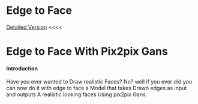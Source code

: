 # Edge to Face
[Detailed Version](https://medium.com/@nitisarath/edge-to-face-683005cdbbb6) <<<<

<h1> Edge to Face With Pix2pix Gans </h1>
<h4>Introduction</h4>
Have you ever wanted to Draw realistic Faces? No? well if you ever did you can now do it with edge to face a Model that takes Drawn edges as input and outputs A realistic looking faces Using pix2pix Gans.

